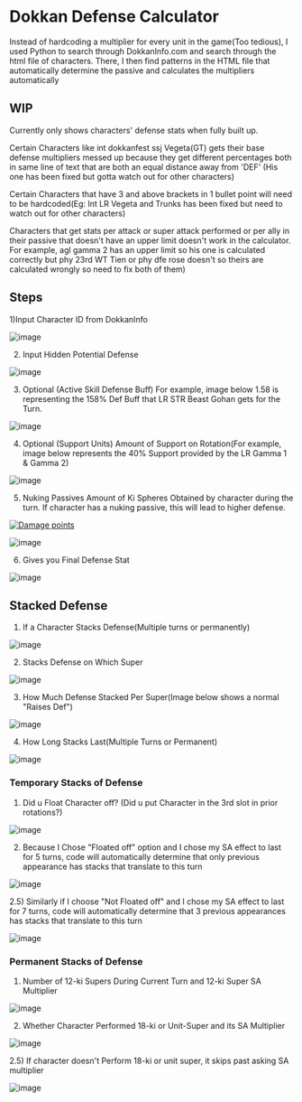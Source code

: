 # Dokkan Defense Calculator

Instead of hardcoding a multiplier for every unit in the game(Too tedious), I used Python to search through DokkanInfo.com and search through the html file of characters. There, I then find patterns in the HTML file that automatically determine the passive and
calculates the multipliers automatically

## WIP

Currently only shows characters' defense stats when fully built up.

Certain Characters like int dokkanfest ssj Vegeta(GT) gets their base defense multipliers messed up because they get different percentages both in same line of text that are both an equal distance away from 'DEF' (His one has been fixed but gotta watch out for other characters)

Certain Characters that have 3 and above brackets in 1 bullet point will need to be hardcoded(Eg: Int LR Vegeta and Trunks has been fixed but need to watch out for other characters)

Characters that get stats per attack or super attack performed or per ally in their passive that doesn't have an upper limit doesn't work in the calculator. For example, agl gamma 2 has an upper limit so his one is calculated correctly but phy 23rd WT Tien or phy dfe rose doesn't so theirs are calculated wrongly so need to fix both of them)

## Steps

1)Input Character ID from DokkanInfo


![image](https://github.com/Suiron99/Dokkan-Calculator/assets/142955018/0563585b-4bfb-4f77-857f-8c79e7f97f0e)


2) Input Hidden Potential Defense



![image](https://github.com/Suiron99/Dokkan-Calculator/assets/142955018/073f9e1d-df0f-48bf-846a-1d97658b7294)

3) Optional (Active Skill Defense Buff)
For example, image below 1.58 is representing the 158% Def Buff that LR STR Beast Gohan gets for the Turn.



![image](https://github.com/Suiron99/Dokkan-Calculator/assets/142955018/4779fcd9-127f-43cc-bedb-5e52914ed4a4)


4) Optional (Support Units)
Amount of Support on Rotation(For example, image below represents the 40% Support provided by the LR Gamma 1 & Gamma 2)



![image](https://github.com/Suiron99/Dokkan-Calculator/assets/142955018/3ecc00a1-0259-4b03-8dcf-50a3a1ca4a80)



5) Nuking Passives
Amount of Ki Spheres Obtained by character during the turn. If character has a nuking passive, this will lead to higher defense.



[![Damage points](![image](https://static.wikia.nocookie.net/99c1f08c-645e-4f3f-a08c-d696cbd191ac/scale-to-width/755)
)](https://youtu.be/dExsxVgGntg "Damage points")


![image](https://github.com/Suiron99/Dokkan-Calculator/assets/142955018/4779fcd9-127f-43cc-bedb-5e52914ed4a4)





6) Gives you Final Defense Stat



![image](https://github.com/Suiron99/Dokkan-Calculator/assets/142955018/ba90694b-c956-49b9-a5e7-c5bf8ca31e48)



## Stacked Defense
1) If a Character Stacks Defense(Multiple turns or permanently)



![image](https://github.com/Suiron99/Dokkan-Calculator/assets/142955018/42dfe108-6ff2-42a4-bdb5-d4b163b316be)



2) Stacks Defense on Which Super


![image](https://github.com/Suiron99/Dokkan-Calculator/assets/142955018/9e942248-9802-44a0-baf4-f4eb6550e7fa)



3) How Much Defense Stacked Per Super(Image below shows a normal "Raises Def")
   

![image](https://github.com/Suiron99/Dokkan-Calculator/assets/142955018/b6a18b71-7207-461c-8cbe-7bb4759eba93)




4) How Long Stacks Last(Multiple Turns or Permanent)



![image](https://github.com/Suiron99/Dokkan-Calculator/assets/142955018/9f59c71a-d218-4516-9e8e-86382a948ead)



### Temporary Stacks of Defense
1) Did u Float Character off? (Did u put Character in the 3rd slot in prior rotations?)


![image](https://github.com/Suiron99/Dokkan-Calculator/assets/142955018/e1bf1855-2e25-4784-9ffa-e43fd31cd257)



2) Because I Chose "Floated off" option and I chose my SA effect to last for 5 turns, code will automatically determine that only previous appearance has stacks that translate to this turn

   

![image](https://github.com/Suiron99/Dokkan-Calculator/assets/142955018/e34e1acb-886f-42fb-80d8-6d2dddb988e1)



2.5) Similarly if I choose "Not Floated off" and I chose my SA effect to last for 7 turns, code will automatically determine that 3 previous appearances has stacks that translate to this turn




![image](https://github.com/Suiron99/Dokkan-Calculator/assets/142955018/11d8009a-f682-44f0-ab77-179900c11ef6)






### Permanent Stacks of Defense






1) Number of 12-ki Supers During Current Turn and 12-ki Super SA Multiplier


![image](https://github.com/Suiron99/Dokkan-Calculator/assets/142955018/9b34687d-0f69-4c49-9f35-318db7387fa9)




2) Whether Character Performed 18-ki or Unit-Super and its SA Multiplier



![image](https://github.com/Suiron99/Dokkan-Calculator/assets/142955018/e3742f23-2d35-481c-8eb7-334d5320738b)



2.5) If character doesn't Perform 18-ki or unit super, it skips past asking SA multiplier

![image](https://github.com/Suiron99/Dokkan-Calculator/assets/142955018/02e4f3a5-2312-47fc-9d96-442ed70c94dd)










